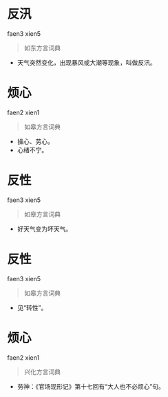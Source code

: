 # 反汛
faen3 xien5
> 如东方言词典
- 天气突然变化，出现暴风或大潮等现象，叫做反汛。

# 烦心
faen2 xien1
> 如皋方言词典
- 操心、劳心。
- 心绪不宁。

# 反性
faen3 xien5
> 如皋方言词典
- 好天气变为坏天气。

# 反性
faen3 xien5
> 如皋方言词典
- 见“转性”。

# 烦心
faen2 xien1
> 兴化方言词典
- 劳神：《官场现形记》第十七回有“大人也不必烦心”句。
